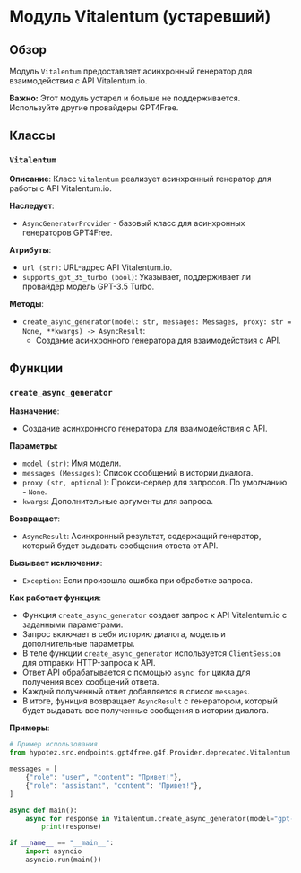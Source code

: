 # Модуль Vitalentum (устаревший)

## Обзор

Модуль `Vitalentum` предоставляет асинхронный генератор для взаимодействия с API Vitalentum.io. 

**Важно:** Этот модуль устарел и больше не поддерживается. Используйте другие провайдеры GPT4Free.

## Классы

### `Vitalentum`

**Описание**: 
Класс `Vitalentum` реализует асинхронный генератор для работы с API Vitalentum.io. 

**Наследует**: 
 - `AsyncGeneratorProvider` - базовый класс для асинхронных генераторов GPT4Free.

**Атрибуты**:
 - `url (str)`: URL-адрес API Vitalentum.io.
 - `supports_gpt_35_turbo (bool)`: Указывает, поддерживает ли провайдер модель GPT-3.5 Turbo.

**Методы**:
 - `create_async_generator(model: str, messages: Messages, proxy: str = None, **kwargs) -> AsyncResult`:
    - Создание асинхронного генератора для взаимодействия с API.

## Функции

### `create_async_generator`

**Назначение**: 
 - Создание асинхронного генератора для взаимодействия с API.

**Параметры**:
 - `model (str)`: Имя модели.
 - `messages (Messages)`: Список сообщений в истории диалога.
 - `proxy (str, optional)`: Прокси-сервер для запросов. По умолчанию - `None`.
 - `kwargs`: Дополнительные аргументы для запроса.

**Возвращает**:
 - `AsyncResult`: Асинхронный результат, содержащий генератор, который будет выдавать сообщения ответа от API.

**Вызывает исключения**:
 - `Exception`: Если произошла ошибка при обработке запроса.

**Как работает функция**:

 - Функция `create_async_generator` создает запрос к API Vitalentum.io с заданными параметрами.
 - Запрос включает в себя историю диалога, модель и дополнительные параметры.
 - В теле функции `create_async_generator` используется `ClientSession` для отправки HTTP-запроса к API.
 - Ответ API обрабатывается с помощью `async for` цикла для получения всех сообщений ответа.
 - Каждый полученный ответ добавляется в список `messages`.
 - В итоге, функция возвращает `AsyncResult` с генератором, который будет выдавать все полученные сообщения в истории диалога.

**Примеры**:

```python
# Пример использования
from hypotez.src.endpoints.gpt4free.g4f.Provider.deprecated.Vitalentum import Vitalentum

messages = [
    {"role": "user", "content": "Привет!"},
    {"role": "assistant", "content": "Привет!"},
]

async def main():
    async for response in Vitalentum.create_async_generator(model="gpt-3.5-turbo", messages=messages):
        print(response)

if __name__ == "__main__":
    import asyncio
    asyncio.run(main())
```